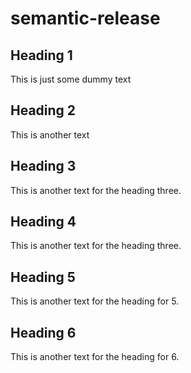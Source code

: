 # semantic-release

## Heading 1
This is just some dummy text

## Heading 2
This is another text

## Heading 3
This is another text for the heading three.

## Heading 4
This is another text for the heading three.

## Heading 5
This is another text for the heading for 5.

## Heading 6
This is another text for the heading for 6.